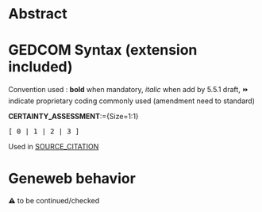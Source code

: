 ﻿# Abstract

# GEDCOM Syntax (extension included)
Convention used : **bold** when mandatory, _italic_ when add by 5.5.1 draft, &#x23E9; indicate proprietary coding commonly used (amendment need to standard)<br />

**CERTAINTY_ASSESSMENT**:={Size=1:1}
<pre>
[ 0 | 1 | 2 | 3 ]
</pre>
Used in <a href=Ged.SOURCE_CITATION>SOURCE_CITATION</a><br />

# Geneweb behavior


:warning: to be continued/checked


